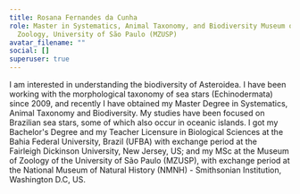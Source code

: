 ```yaml
---
title: Rosana Fernandes da Cunha
role: Master in Systematics, Animal Taxonomy, and Biodiversity Museum of
  Zoology, University of São Paulo (MZUSP)
avatar_filename: ""
social: []
superuser: true
---
```

<!--StartFragment-->

I am interested in understanding the biodiversity of Asteroidea. I have been working with the morphological taxonomy of sea stars (Echinodermata) since 2009, and recently I have obtained my Master Degree in Systematics, Animal Taxonomy and Biodiversity. My studies have been focused on Brazilian sea stars, some of which also occur in oceanic islands. I got my Bachelor's Degree and my Teacher Licensure in Biological Sciences at the Bahia Federal University, Brazil (UFBA) with exchange period at the Fairleigh Dickinson University, New Jersey, US; and my MSc at the Museum of Zoology of the University of São Paulo (MZUSP), with exchange period at the National Museum of Natural History (NMNH) - Smithsonian Institution, Washington D.C, US. 

<!--EndFragment-->